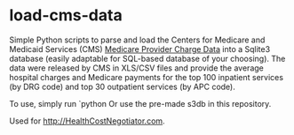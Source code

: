 load-cms-data
=============

Simple Python scripts to parse and load the Centers for Medicare and Medicaid Services (CMS) [Medicare Provider Charge Data](http://www.cms.gov/Research-Statistics-Data-and-Systems/Statistics-Trends-and-Reports/Medicare-Provider-Charge-Data/) into a Sqlite3 database (easily adaptable for SQL-based database of your choosing). The data were released by CMS in XLS/CSV files and provide the average hospital charges and Medicare payments for the top 100 inpatient services (by DRG code) and top 30 outpatient services (by APC code).

To use, simply run `python 
Or use the pre-made s3db in this repository.

Used for http://HealthCostNegotiator.com.
